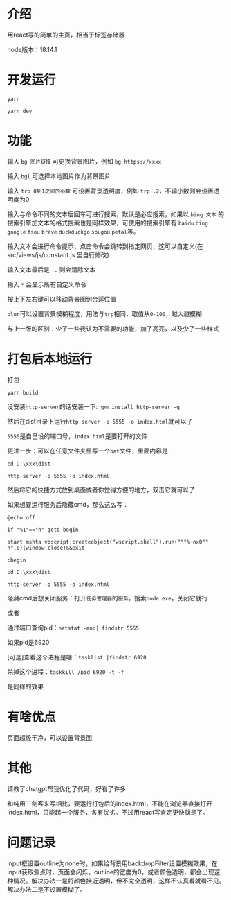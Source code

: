 # 介绍

用react写的简单的主页，相当于标签存储器

node版本：18.14.1

# 开发运行

```
yarn
```

```
yarn dev
```

# 功能

输入 `bg 图片链接` 可更换背景图片，例如 `bg https://xxxx`

输入 `bgl` 可选择本地图片作为背景图片

输入 `trp 0到1之间的小数` 可设置背景透明度，例如 `trp .2`，不输小数则会设置透明度为0

输入与命令不同的文本后回车可进行搜索，默认是必应搜索，如果以 `bing 文本` 的搜索引擎加文本的格式搜索也是同样效果，可使用的搜索引擎有 `baidu` `bing` `google` `fsou` `brave` `duckduckgo` `sougou` `petal`等。

输入文本会进行命令提示，点击命令会跳转到指定网页，这可以自定义(在 src/views/js/constant.js 里自行修改)

输入文本最后是 `..` 则会清除文本

输入 `*` 会显示所有自定义命令

按上下左右键可以移动背景图到合适位置

`blur`可以设置背景模糊程度，用法与`trp`相同，取值从`0-100`，越大越模糊

与上一版的区别：少了一些我认为不需要的功能，加了高亮，以及少了一些样式

# 打包后本地运行

打包

```
yarn build
```

没安装`http-server`的话安装一下: `npm install http-server -g`

然后在dist目录下运行`http-server -p 5555 -o index.html`就可以了

`5555`是自己设的端口号，`index.html`是要打开的文件

更进一步：可以在任意文件夹里写一个`bat`文件，里面内容是

```
cd D:\xxx\dist

http-server -p 5555 -o index.html
```

然后将它的快捷方式放到桌面或者你觉得方便的地方，双击它就可以了

如果想要运行服务后隐藏cmd，那么这么写：

```
@echo off

if "%1"=="h" goto begin

start mshta vbscript:createobject("wscript.shell").run("""%~nx0"" h",0)(window.close)&&exit

:begin

cd D:\xxx\dist

http-server -p 5555 -o index.html
```

隐藏cmd后想关闭服务：打开`任务管理器`的`服务`，搜索`node.exe`，关闭它就行

或者

通过端口查询pid：`netstat -ano| findstr 5555`

如果pid是6920

[可选]查看这个进程是啥：`tasklist |findstr 6920`

杀掉这个进程：`taskkill /pid 6920 -t -f`

是同样的效果

# 有啥优点

页面超级干净，可以设置背景图

# 其他

请教了chatgpt帮我优化了代码，好看了许多

和纯用三剑客来写相比，要运行打包后的index.html，不能在浏览器直接打开index.html，只能起一个服务，各有优劣。不过用react写肯定更快就是了。

# 问题记录

input框设置outline为none时，如果给背景用backdropFilter设置模糊效果，在input获取焦点时，页面会闪烁。outline的宽度为0，或者颜色透明，都会出现这种情况。解决办法一是将颜色接近透明，但不完全透明，这样不认真看就看不见。解决办法二是不设置模糊了。